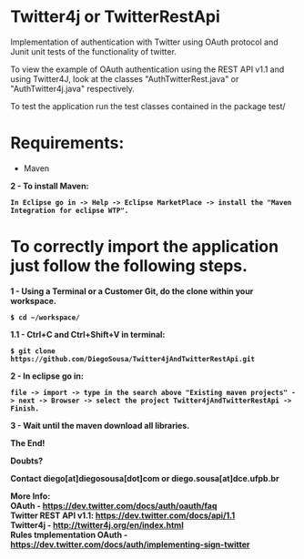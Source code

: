 Twitter4j or TwitterRestApi
===========================

Implementation of authentication with Twitter using OAuth protocol and 
Junit unit tests of the functionality of twitter.

To view the example of OAuth authentication using the REST API v1.1 and using Twitter4J, 
look at the classes "AuthTwitterRest.java" or "AuthTwitter4j.java" respectively.

To test the application run the test classes contained in the package test/

Requirements:
=============
+ Maven<br />

<b>2 - To install Maven:<b>

	In Eclipse go in -> Help -> Eclipse MarketPlace -> install the "Maven Integration for eclipse WTP".

To correctly import the application just follow the following steps.
====================================================================
<b>1 - Using a Terminal or a Customer Git, do the clone within your workspace.<b>

	$ cd ~/workspace/

<b>1.1 - Ctrl+C and Ctrl+Shift+V in terminal:<b>

	$ git clone https://github.com/DiegoSousa/Twitter4jAndTwitterRestApi.git

<b>2 - In eclipse go in:<b>

	file -> import -> type in the search above "Existing maven projects" -> next -> Browser -> select the project Twitter4jAndTwitterRestApi -> Finish.

<b>3 - Wait until the maven download all libraries.<b>

<b>The End!<b>

<b>Doubts?<b>

<b>Contact</b> diego[at]diegosousa[dot]com <b>or</b> diego.sousa[at]dce.ufpb.br

More Info:<br />
OAuth - https://dev.twitter.com/docs/auth/oauth/faq<br />
Twitter REST API v1.1: https://dev.twitter.com/docs/api/1.1<br />
Twitter4j - http://twitter4j.org/en/index.html<br />
Rules tmplementation OAuth - https://dev.twitter.com/docs/auth/implementing-sign-twitter

